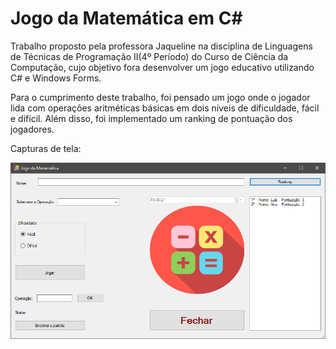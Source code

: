 # Jogo da Matemática em C#

  Trabalho proposto pela professora Jaqueline na disciplina de Linguagens de Técnicas de Programação II(4º Período) do Curso de Ciência da Computação, cujo objetivo fora desenvolver um jogo educativo utilizando C# e Windows Forms. 
  
  Para o cumprimento deste trabalho, foi pensado um jogo onde o jogador lida com operações aritméticas básicas em dois níveis de dificuldade, fácil e difícil. Além disso, foi implementado um ranking de pontuação dos jogadores.

Capturas de tela:

![Captura jogo da matemática](screenshots/captura_jogo_matematica.png)
